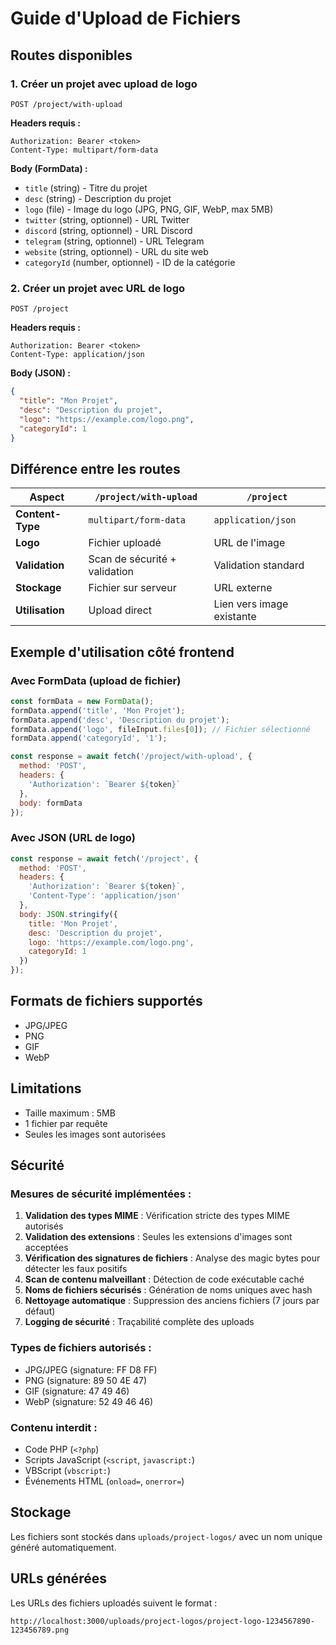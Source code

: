 # Guide d'Upload de Fichiers

## Routes disponibles

### 1. Créer un projet avec upload de logo
```
POST /project/with-upload
```

**Headers requis :**
```
Authorization: Bearer <token>
Content-Type: multipart/form-data
```

**Body (FormData) :**
- `title` (string) - Titre du projet
- `desc` (string) - Description du projet  
- `logo` (file) - Image du logo (JPG, PNG, GIF, WebP, max 5MB)
- `twitter` (string, optionnel) - URL Twitter
- `discord` (string, optionnel) - URL Discord
- `telegram` (string, optionnel) - URL Telegram
- `website` (string, optionnel) - URL du site web
- `categoryId` (number, optionnel) - ID de la catégorie

### 2. Créer un projet avec URL de logo
```
POST /project
```

**Headers requis :**
```
Authorization: Bearer <token>
Content-Type: application/json
```

**Body (JSON) :**
```json
{
  "title": "Mon Projet",
  "desc": "Description du projet",
  "logo": "https://example.com/logo.png",
  "categoryId": 1
}
```

## Différence entre les routes

| Aspect | `/project/with-upload` | `/project` |
|--------|----------------------|------------|
| **Content-Type** | `multipart/form-data` | `application/json` |
| **Logo** | Fichier uploadé | URL de l'image |
| **Validation** | Scan de sécurité + validation | Validation standard |
| **Stockage** | Fichier sur serveur | URL externe |
| **Utilisation** | Upload direct | Lien vers image existante |

## Exemple d'utilisation côté frontend

### Avec FormData (upload de fichier)
```javascript
const formData = new FormData();
formData.append('title', 'Mon Projet');
formData.append('desc', 'Description du projet');
formData.append('logo', fileInput.files[0]); // Fichier sélectionné
formData.append('categoryId', '1');

const response = await fetch('/project/with-upload', {
  method: 'POST',
  headers: {
    'Authorization': `Bearer ${token}`
  },
  body: formData
});
```

### Avec JSON (URL de logo)
```javascript
const response = await fetch('/project', {
  method: 'POST',
  headers: {
    'Authorization': `Bearer ${token}`,
    'Content-Type': 'application/json'
  },
  body: JSON.stringify({
    title: 'Mon Projet',
    desc: 'Description du projet',
    logo: 'https://example.com/logo.png',
    categoryId: 1
  })
});
```

## Formats de fichiers supportés
- JPG/JPEG
- PNG  
- GIF
- WebP

## Limitations
- Taille maximum : 5MB
- 1 fichier par requête
- Seules les images sont autorisées

## Sécurité

### Mesures de sécurité implémentées :

1. **Validation des types MIME** : Vérification stricte des types MIME autorisés
2. **Validation des extensions** : Seules les extensions d'images sont acceptées
3. **Vérification des signatures de fichiers** : Analyse des magic bytes pour détecter les faux positifs
4. **Scan de contenu malveillant** : Détection de code exécutable caché
5. **Noms de fichiers sécurisés** : Génération de noms uniques avec hash
6. **Nettoyage automatique** : Suppression des anciens fichiers (7 jours par défaut)
7. **Logging de sécurité** : Traçabilité complète des uploads

### Types de fichiers autorisés :
- JPG/JPEG (signature: FF D8 FF)
- PNG (signature: 89 50 4E 47)
- GIF (signature: 47 49 46)
- WebP (signature: 52 49 46 46)

### Contenu interdit :
- Code PHP (`<?php`)
- Scripts JavaScript (`<script`, `javascript:`)
- VBScript (`vbscript:`)
- Événements HTML (`onload=`, `onerror=`)

## Stockage
Les fichiers sont stockés dans `uploads/project-logos/` avec un nom unique généré automatiquement.

## URLs générées
Les URLs des fichiers uploadés suivent le format :
```
http://localhost:3000/uploads/project-logos/project-logo-1234567890-123456789.png
``` 